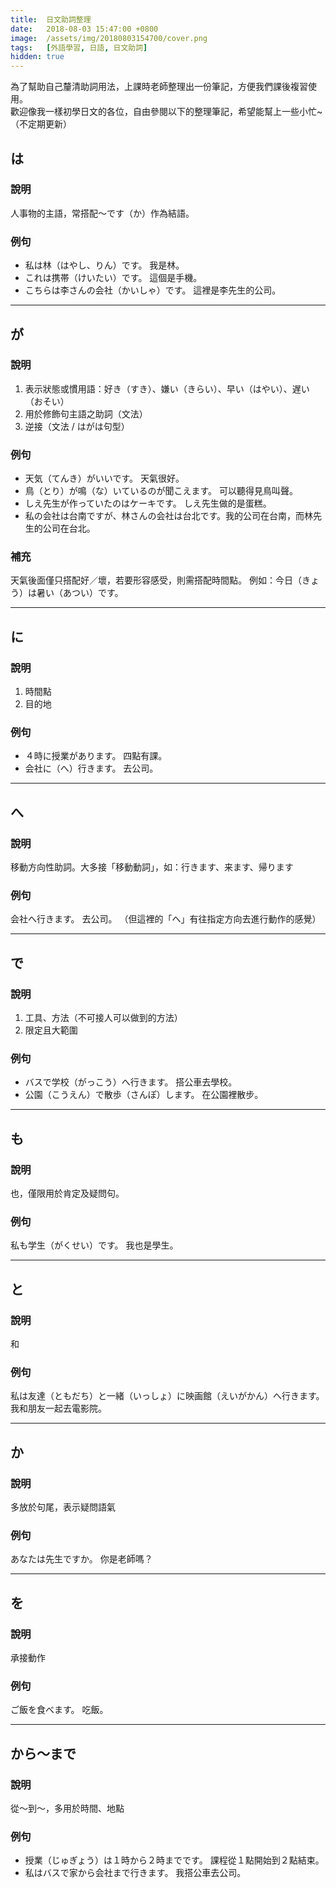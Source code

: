 ```yaml
---
title:  日文助詞整理
date:   2018-08-03 15:47:00 +0800
image:  /assets/img/20180803154700/cover.png
tags:   [外語學習, 日語, 日文助詞]
hidden: true
---
```


為了幫助自己釐清助詞用法，上課時老師整理出一份筆記，方便我們課後複習使用。\
歡迎像我一樣初學日文的各位，自由參閱以下的整理筆記，希望能幫上一些小忙~\
（不定期更新）

## は
### 說明
人事物的主語，常搭配～です（か）作為結語。

### 例句
- 私は林（はやし、りん）です。 我是林。
- これは携帯（けいたい）です。 這個是手機。
- こちらは李さんの会社（かいしゃ）です。 這裡是李先生的公司。

---

## が
### 說明
1. 表示狀態或慣用語：好き（すき）、嫌い（きらい）、早い（はやい）、遅い（おそい）
2. 用於修飾句主語之助詞（文法）
3. 逆接（文法 / はがは句型）

### 例句
- 天気（てんき）がいいです。 天氣很好。
- 鳥（とり）が鳴（な）いているのが聞こえます。 可以聽得見鳥叫聲。
- しえ先生が作っていたのはケーキです。 しえ先生做的是蛋糕。
- 私の会社は台南ですが、林さんの会社は台北です。我的公司在台南，而林先生的公司在台北。

### 補充
天氣後面僅只搭配好／壞，若要形容感受，則需搭配時間點。 
例如：今日（きょう）は暑い（あつい）です。

---

## に
### 說明
1. 時間點
2. 目的地

### 例句
- ４時に授業があります。 四點有課。
- 会社に（へ）行きます。 去公司。

---

## へ
### 說明
移動方向性助詞。大多接「移動動詞」，如：行きます、来ます、帰ります

### 例句
会社へ行きます。 去公司。 （但這裡的「へ」有往指定方向去進行動作的感覺） 

---

## で
### 說明
1. 工具、方法（不可接人可以做到的方法）
2. 限定且大範圍

### 例句
- バスで学校（がっこう）へ行きます。 搭公車去學校。
- 公園（こうえん）で散歩（さんぽ）します。 在公園裡散步。

---

## も
### 說明
也，僅限用於肯定及疑問句。

### 例句
私も学生（がくせい）です。 我也是學生。 

---

## と
###  說明
和

### 例句
私は友達（ともだち）と一緒（いっしょ）に映画館（えいがかん）へ行きます。 我和朋友一起去電影院。 

---

## か
### 說明
多放於句尾，表示疑問語氣

### 例句
あなたは先生ですか。 你是老師嗎？ 

---

## を
### 說明
承接動作

### 例句
ご飯を食べます。 吃飯。 

---

## から～まで
### 說明
從～到～，多用於時間、地點

### 例句
- 授業（じゅぎょう）は１時から２時までです。 課程從１點開始到２點結束。
- 私はバスで家から会社まで行きます。 我搭公車去公司。